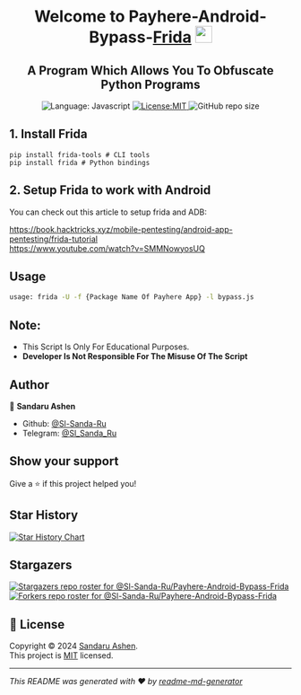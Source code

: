 <h1 align="center">Welcome to Payhere-Android-Bypass-<a href="https://frida.re/docs/android/">Frida</a> <img src="https://user-images.githubusercontent.com/74038190/212281763-e6ecd7ef-c4aa-45b6-a97c-f33f6bb592bd.gif" width="30px"/></h1>
<h2 align="center">A Program Which Allows You To Obfuscate Python Programs</h2>
<p align="center">
  <img alt="Language: Javascript"
    src="https://img.shields.io/badge/Language-Javascript-lightgreen?logo=javascript&logoColor=yellow&style=flat-square" />
  <a href="https://raw.githubusercontent.com/Sl-Sanda-Ru/Payhere-Android-Bypass-Frida/main/LICENSE" target="_blank">
    <img alt="License:MIT"
      src="https://img.shields.io/github/license/Sl-Sanda-Ru/Payhere-Android-Bypass-Frida?style=flat-square&color=lightgreen" />
  </a>
  <img alt="GitHub repo size"
    src="https://img.shields.io/github/repo-size/Sl-Sanda-Ru/Payhere-Android-Bypass-Frida?style=flat-square&color=lightgreen">
</p>



## 1. Install Frida

    pip install frida-tools # CLI tools
    pip install frida # Python bindings

## 2. Setup Frida to work with Android
<p>You can check out this article to setup frida and ADB:</p>
<a
  href="https://book.hacktricks.xyz/mobile-pentesting/android-app-pentesting/frida-tutorial">https://book.hacktricks.xyz/mobile-pentesting/android-app-pentesting/frida-tutorial</a>
<br>
<a href="https://www.youtube.com/watch?v=SMMNowyosUQ">https://www.youtube.com/watch?v=SMMNowyosUQ</a>

## Usage

```sh
usage: frida -U -f {Package Name Of Payhere App} -l bypass.js
```
## Note:
- This Script Is Only For Educational Purposes.
- **Developer Is Not Responsible For The Misuse Of The Script**

## Author

👤 **Sandaru Ashen**

* Github: [@Sl-Sanda-Ru](https://github.com/Sl-Sanda-Ru)
* Telegram: [@Sl_Sanda_Ru](https://t.me/Sl_Sanda_Ru)

## Show your support

Give a ⭐️ if this project helped you!
## Star History

[![Star History
Chart](https://api.star-history.com/svg?repos=Sl-Sanda-Ru/Payhere-Android-Bypass-Frida&type=Date)](https://star-history.com/#Sl-Sanda-Ru/Payhere-Android-Bypass-Frida&Date)

## Stargazers

[![Stargazers repo roster for
@Sl-Sanda-Ru/Payhere-Android-Bypass-Frida](https://reporoster.com/stars/dark/Sl-Sanda-Ru/Payhere-Android-Bypass-Frida)](https://github.com/Sl-Sanda-Ru/Payhere-Android-Bypass-Frida/stargazers)
[![Forkers repo roster for
@Sl-Sanda-Ru/Payhere-Android-Bypass-Frida](https://reporoster.com/forks/dark/Sl-Sanda-Ru/Payhere-Android-Bypass-Frida)](https://github.com/Sl-Sanda-Ru/Payhere-Android-Bypass-Frida/network/members)

## 📝 License
Copyright © 2024 [Sandaru Ashen](https://github.com/Sl-Sanda-Ru).<br />
This project is [MIT](https://raw.githubusercontent.com/Sl-Sanda-Ru/Payhere-Android-Bypass-Frida/main/LICENSE) licensed.

***
_This README was generated with ❤️ by [readme-md-generator](https://github.com/kefranabg/readme-md-generator)_
